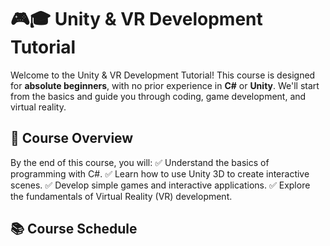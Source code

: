 # 🎮🎓 Unity & VR Development Tutorial 

Welcome to the Unity & VR Development Tutorial! This course is designed for **absolute beginners**, with no prior experience in **C#** or **Unity**. We'll start from the basics and guide you through coding, game development, and virtual reality. 

## 📝 Course Overview
By the end of this course, you will:
✅ Understand the basics of programming with C#.
✅ Learn how to use Unity 3D to create interactive scenes.
✅ Develop simple games and interactive applications.
✅ Explore the fundamentals of Virtual Reality (VR) development.

## 📚 Course Schedule
